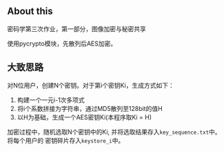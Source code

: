 ## About this

密码学第三次作业，第一部分，图像加密与秘密共享

使用pycrypto模块，先散列后AES加密。

## 大致思路

对N位用户，创建N个密钥。对于第i个密钥Ki，生成方式如下：

1.  构建一个一元i-1次多项式
2.  将i个系数拼接为字符串，通过MD5散列至128bit的值H
3.  以H为基础，生成一个AES密钥Ki(本程序取Ki = H)
  
加密过程中，随机选取N个密钥中的Ki, 并将选取结果存入`key_sequence.txt`中。将每个用户的
密钥碎片存入`keystore_i`中。
